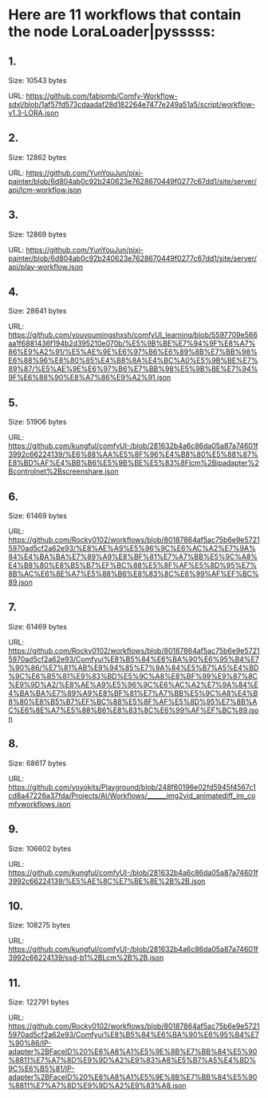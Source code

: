 # Here are 11 workflows that contain the node LoraLoader|pysssss:

## 1. 

Size: 10543 bytes

URL: https://github.com/fabiomb/Comfy-Workflow-sdxl/blob/1af57fd573cdaadaf28d182264e7477e249a51a5/script/workflow-v1.3-LORA.json

## 2. 

Size: 12862 bytes

URL: https://github.com/YunYouJun/pixi-painter/blob/6d804ab0c92b240623e7628670449f0277c67dd1/site/server/api/lcm-workflow.json

## 3. 

Size: 12869 bytes

URL: https://github.com/YunYouJun/pixi-painter/blob/6d804ab0c92b240623e7628670449f0277c67dd1/site/server/api/play-workflow.json

## 4. 

Size: 28641 bytes

URL: https://github.com/youyoumingshxsh/comfyUI_learning/blob/5597709e566aa1f6881436f194b2d395210e070b/%E5%9B%BE%E7%94%9F%E8%A7%86%E9%A2%91/%E5%AE%9E%E6%97%B6%E6%89%8B%E7%BB%98%E6%88%96%E8%80%85%E4%B8%8A%E4%BC%A0%E5%9B%BE%E7%89%87/%E5%AE%9E%E6%97%B6%E7%BB%98%E5%9B%BE%E7%94%9F%E6%88%90%E8%A7%86%E9%A2%91.json

## 5. 

Size: 51906 bytes

URL: https://github.com/kungful/comfyUI-/blob/281632b4a6c86da05a87a74601f3992c66224139/%E6%88%AA%E5%8F%96%E4%B8%80%E5%88%87%E8%BD%AF%E4%BB%B6%E5%9B%BE%E5%83%8Flcm%2Bipadapter%2Bcontrolnet%2Bscreenshare.json

## 6. 

Size: 61469 bytes

URL: https://github.com/Rocky0102/workflows/blob/80187864af5ac75b6e9e57215970ad5cf2a62e93/%E8%AE%A9%E5%96%9C%E6%AC%A2%E7%9A%84%E4%BA%BA%E7%89%A9%E8%BF%81%E7%A7%BB%E5%9C%A8%E4%B8%80%E8%B5%B7%EF%BC%88%E5%8F%AF%E5%8D%95%E7%8B%AC%E6%8E%A7%E5%88%B6%E8%83%8C%E6%99%AF%EF%BC%89.json

## 7. 

Size: 61469 bytes

URL: https://github.com/Rocky0102/workflows/blob/80187864af5ac75b6e9e57215970ad5cf2a62e93/Comfyui%E8%B5%84%E6%BA%90%E6%95%B4%E7%90%86/%E7%81%AB%E9%94%85%E7%9A%84%E5%B7%A5%E4%BD%9C%E6%B5%81%E9%83%BD%E5%9C%A8%E8%BF%99%E9%87%8C%E9%9D%A2/%E8%AE%A9%E5%96%9C%E6%AC%A2%E7%9A%84%E4%BA%BA%E7%89%A9%E8%BF%81%E7%A7%BB%E5%9C%A8%E4%B8%80%E8%B5%B7%EF%BC%88%E5%8F%AF%E5%8D%95%E7%8B%AC%E6%8E%A7%E5%88%B6%E8%83%8C%E6%99%AF%EF%BC%89.json

## 8. 

Size: 68617 bytes

URL: https://github.com/yoyokits/Playground/blob/248f60196e02fd5945f4567c1cd8a47226a37fda/Projects/AI/Workflows/______img2vid_animatediff_im_comfyworkflows.json

## 9. 

Size: 106602 bytes

URL: https://github.com/kungful/comfyUI-/blob/281632b4a6c86da05a87a74601f3992c66224139/%E5%AE%8C%E7%BE%8E%2B%2B.json

## 10. 

Size: 108275 bytes

URL: https://github.com/kungful/comfyUI-/blob/281632b4a6c86da05a87a74601f3992c66224139/ssd-b1%2BLcm%2B%2B.json

## 11. 

Size: 122791 bytes

URL: https://github.com/Rocky0102/workflows/blob/80187864af5ac75b6e9e57215970ad5cf2a62e93/Comfyui%E8%B5%84%E6%BA%90%E6%95%B4%E7%90%86/IP-adapter%2BFaceID%20%E6%A8%A1%E5%9E%8B%E7%BB%84%E5%90%8811%E7%A7%8D%E9%9D%A2%E9%83%A8%E5%B7%A5%E4%BD%9C%E6%B5%81/IP-adapter%2BFaceID%20%E6%A8%A1%E5%9E%8B%E7%BB%84%E5%90%8811%E7%A7%8D%E9%9D%A2%E9%83%A8.json

